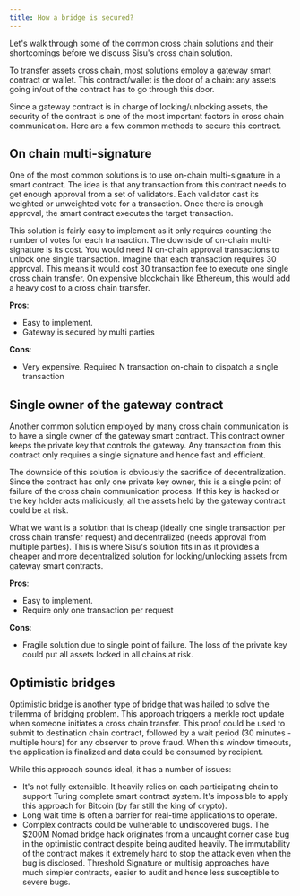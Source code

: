 ```yaml
---
title: How a bridge is secured?
---
```


Let's walk through some of the common cross chain solutions and their shortcomings before we discuss Sisu's cross chain solution.

To transfer assets cross chain, most solutions employ a gateway smart contract or wallet. This contract/wallet is the door of a chain: any assets going in/out of the contract has to go through this door.

Since a gateway contract is in charge of locking/unlocking assets, the security of the contract is one of the most important factors in cross chain communication. Here are a few common methods to secure this contract.

## On chain multi-signature
One of the most common solutions is to use on-chain multi-signature in a smart contract. The idea is that any transaction from this contract needs to get enough approval from a set of validators. Each validator cast its weighted or unweighted vote for a transaction. Once there is enough approval, the smart contract executes the target transaction.

This solution is fairly easy to implement as it only requires counting the number of votes for each transaction. The downside of on-chain multi-signature is its cost. You would need N on-chain approval transactions to unlock one single transaction. Imagine that each transaction requires 30 approval. This means it would cost 30 transaction fee to execute one single cross chain transfer. On expensive blockchain like Ethereum, this would add a heavy cost to a cross chain transfer.

**Pros**:
- Easy to implement.
- Gateway is secured by multi parties

**Cons**:
- Very expensive. Required N transaction on-chain to dispatch a single transaction

## Single owner of the gateway contract
Another common solution employed by many cross chain communication is to have a single owner of the gateway smart contract. This contract owner keeps the private key that controls the gateway. Any transaction from this contract only requires a single signature and hence fast and efficient.

The downside of this solution is obviously the sacrifice of decentralization. Since the contract has only one private key owner, this is a single point of failure of the cross chain communication process. If this key is hacked or the key holder acts maliciously, all the assets held by the gateway contract could be at risk.

What we want is a solution that is cheap (ideally one single transaction per cross chain transfer request) and decentralized (needs approval from multiple parties). This is where Sisu's solution fits in as it provides a cheaper and more decentralized solution for locking/unlocking assets from gateway smart contracts.

**Pros**:
- Easy to implement.
- Require only one transaction per request

**Cons**:
- Fragile solution due to single point of failure. The loss of the private key could put all assets locked in all chains at risk.

## Optimistic bridges

Optimistic bridge is another type of bridge that was hailed to solve the trilemma of bridging problem. This approach triggers a merkle root update when someone initiates a cross chain transfer. This proof could be used to submit to destination chain contract, followed by a wait period (30 minutes - multiple hours) for any observer to prove fraud. When this window timeouts, the application is finalized and data could be consumed by recipient.

While this approach sounds ideal, it has a number of issues:
- It's not fully extensible. It heavily relies on each participating chain to support Turing complete smart contract system. It's impossible to apply this approach for Bitcoin (by far still the king of crypto).
- Long wait time is often a barrier for real-time applications to operate.
- Complex contracts could be vulnerable to undiscovered bugs. The $200M Nomad bridge hack originates from a uncaught corner case bug in the optimistic contract despite being audited heavily. The immutability of the contract makes it extremely hard to stop the attack even when the bug is disclosed. Threshold Signature or multisig approaches have much simpler contracts, easier to audit and hence less susceptible to severe bugs.
